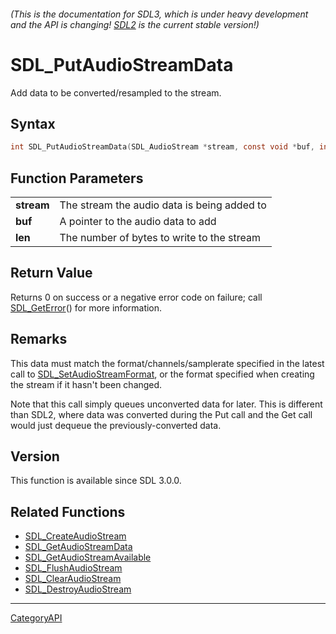 ###### (This is the documentation for SDL3, which is under heavy development and the API is changing! [SDL2](https://wiki.libsdl.org/SDL2/) is the current stable version!)
# SDL_PutAudioStreamData

Add data to be converted/resampled to the stream.

## Syntax

```c
int SDL_PutAudioStreamData(SDL_AudioStream *stream, const void *buf, int len);

```

## Function Parameters

|                |                                             |
| -------------- | ------------------------------------------- |
| **stream**     | The stream the audio data is being added to |
| **buf**        | A pointer to the audio data to add          |
| **len**        | The number of bytes to write to the stream  |

## Return Value

Returns 0 on success or a negative error code on failure; call
[SDL_GetError](SDL_GetError)() for more information.

## Remarks

This data must match the format/channels/samplerate specified in the latest
call to [SDL_SetAudioStreamFormat](SDL_SetAudioStreamFormat), or the format
specified when creating the stream if it hasn't been changed.

Note that this call simply queues unconverted data for later. This is
different than SDL2, where data was converted during the Put call and the
Get call would just dequeue the previously-converted data.

## Version

This function is available since SDL 3.0.0.

## Related Functions

* [SDL_CreateAudioStream](SDL_CreateAudioStream)
* [SDL_GetAudioStreamData](SDL_GetAudioStreamData)
* [SDL_GetAudioStreamAvailable](SDL_GetAudioStreamAvailable)
* [SDL_FlushAudioStream](SDL_FlushAudioStream)
* [SDL_ClearAudioStream](SDL_ClearAudioStream)
* [SDL_DestroyAudioStream](SDL_DestroyAudioStream)

----
[CategoryAPI](CategoryAPI)

